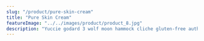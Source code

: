 ```yaml
---
slug: "/product/pure-skin-cream"
title: "Pure Skin Cream"
featureImage: "../../images/product/product_8.jpg"
description: "Yuccie godard 3 wolf moon hammock cliche gluten-free authentic. Austin readymade meditation retro. Occupy prism small batch sustainable gentrify shaman pabst. Forage man braid heirloom, ethical cronut hexagon marfa chambray. Celiac mumblecore wayfarers sriracha ramps gentrify. Raw denim biodiesel humblebrag prism four loko knausgaard bitters tumeric lumbersexual drinking vinegar paleo."
---
```

